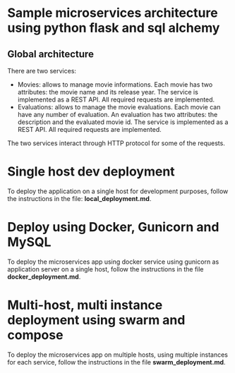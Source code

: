 # Sample microservices architecture using python flask and sql alchemy

## Global architecture

There are two services:
* Movies: allows to manage movie informations. Each movie has two attributes: the movie name and its release year. The service is implemented as a REST API. All required requests are implemented.
* Evaluations: allows to manage the movie evaluations. Each movie can have any number of evaluation. An evaluation has two attributes: the description and the evaluated movie id. The service is implemented as a REST API. All required requests are implemented.

The two services interact through HTTP protocol for some of the requests.

# Single host dev deployment

To deploy the application on a single host for development purposes, follow the instructions in the file: **local_deployment.md**.


# Deploy using Docker, Gunicorn and MySQL
To deploy the microservices app using docker service using  gunicorn as application server on a single host, follow the instructions
in the file **docker_deployment.md**.


# Multi-host, multi instance deployment using swarm and compose
To deploy the microservices app on multiple hosts, using multiple instances for each service, follow the instructions
in the file **swarm_deployment.md**.
